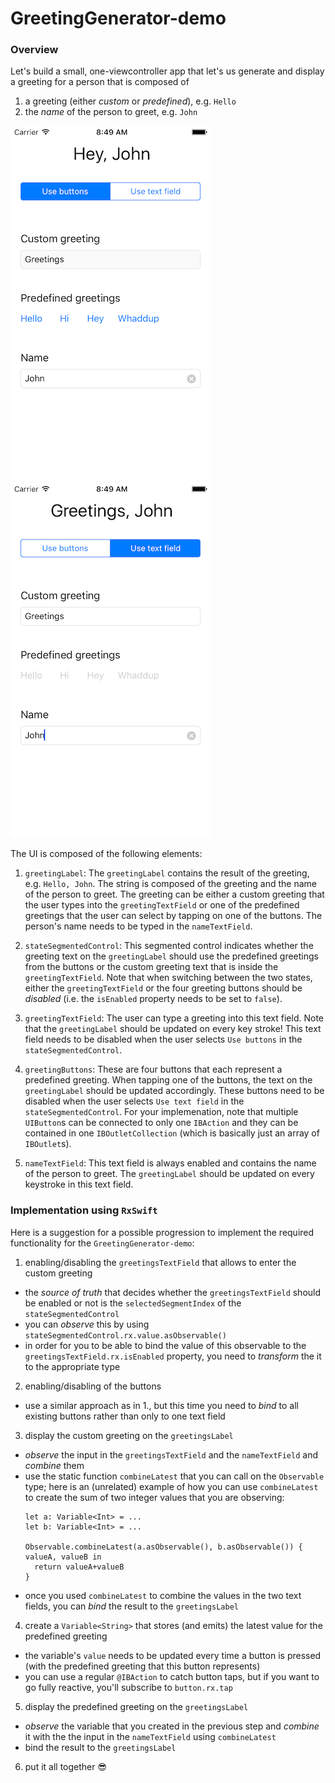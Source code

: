 # GreetingGenerator-demo

### Overview

Let's build a small, one-viewcontroller app that let's us generate and display a greeting for a person that is composed of

1. a greeting (either _custom_ or _predefined_), e.g. `Hello`
2. the _name_ of the person to greet, e.g. `John`

![Predefined greeting by using buttons](./resources/predefined.png "Predefined greeting by using buttons")
![Custom greeting defined through text in text field](./resources/custom.png "Custom greeting defined through text in text field")


The UI is composed of the following elements:

1. `greetingLabel`:
The `greetingLabel` contains the result of the greeting, e.g. `Hello, John`. The string is composed of the greeting and the name of the person to greet. The greeting can be either a custom greeting that the user types into the `greetingTextField` or one of the predefined greetings that the user can select by tapping on one of the buttons. The person's name needs to be typed in the `nameTextField`. 

2. `stateSegmentedControl`:
This segmented control indicates whether the greeting text on the `greetingLabel` should use the predefined greetings from the buttons or the custom greeting text that is inside the `greetingTextField`. Note that when switching between the two states, either the `greetingTextField` or the four greeting buttons should be _disabled_ (i.e. the `isEnabled` property needs to be set to `false`). 

3. `greetingTextField`:
The user can type a greeting into this text field. Note that the `greetingLabel` should be updated on every key stroke! This text field needs to be disabled when the user selects `Use buttons` in the `stateSegmentedControl`.

4. `greetingButtons`:
These are four buttons that each represent a predefined greeting. When tapping one of the buttons, the text on the `greetingLabel` should be updated accordingly. These buttons need to be disabled when the user selects `Use text field` in the `stateSegmentedControl`. For your implemenation, note that multiple `UIButton`s can be connected to only one `IBAction` and they can be contained in one `IBOutletCollection` (which is basically just an array of `IBOutlet`s).

5. `nameTextField`:
This text field is always enabled and contains the name of the person to greet. The `greetingLabel` should be updated on every keystroke in this text field.


### Implementation using `RxSwift`

Here is a suggestion for a possible progression to implement the required functionality for the `GreetingGenerator-demo`:

1. enabling/disabling the `greetingsTextField` that allows to enter the custom greeting
  - the _source of truth_ that decides whether the `greetingsTextField` should be enabled or not is the `selectedSegmentIndex` of the `stateSegmentedControl`
  - you can _observe_ this by using `stateSegmentedControl.rx.value.asObservable()`
  - in order for you to be able to bind the value of this observable to the `greetingsTextField.rx.isEnabled` property, you need to _transform_ the it to the appropriate type
2. enabling/disabling of the buttons 
  - use a similar approach as in 1., but this time you need to _bind_ to all existing buttons rather than only to one text field
3. display the custom greeting on the `greetingsLabel`
  - _observe_ the input in the `greetingsTextField` and the `nameTextField` and _combine_ them
  - use the static function `combineLatest` that you can call on the `Observable` type; here is an (unrelated) example of how you can use `combineLatest` to create the sum of two integer values that you are observing:
      ```  
      let a: Variable<Int> = ...
      let b: Variable<Int> = ...

      Observable.combineLatest(a.asObservable(), b.asObservable()) { valueA, valueB in
        return valueA+valueB
      }
      ```
  - once you used `combineLatest` to combine the values in the two text fields, you can _bind_ the result to the `greetingsLabel`
4. create a `Variable<String>` that stores (and emits) the latest value for the predefined greeting
  - the variable's `value` needs to be updated every time a button is pressed (with the predefined greeting that this button represents)
  - you can use a regular `@IBAction` to catch button taps, but if you want to go fully reactive, you'll subscribe to `button.rx.tap`
5. display the predefined greeting on the `greetingsLabel`
  - _observe_ the variable that you created in the previous step and _combine_ it with the the input in the `nameTextField` using `combineLatest`
  - bind the result to the `greetingsLabel`
6. put it all together 😎




